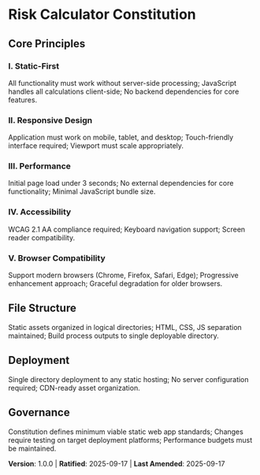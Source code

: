 # Risk Calculator Constitution

## Core Principles

### I. Static-First
All functionality must work without server-side processing; JavaScript handles all calculations client-side; No backend dependencies for core features.

### II. Responsive Design
Application must work on mobile, tablet, and desktop; Touch-friendly interface required; Viewport must scale appropriately.

### III. Performance
Initial page load under 3 seconds; No external dependencies for core functionality; Minimal JavaScript bundle size.

### IV. Accessibility
WCAG 2.1 AA compliance required; Keyboard navigation support; Screen reader compatibility.

### V. Browser Compatibility
Support modern browsers (Chrome, Firefox, Safari, Edge); Progressive enhancement approach; Graceful degradation for older browsers.

## File Structure
Static assets organized in logical directories; HTML, CSS, JS separation maintained; Build process outputs to single deployable directory.

## Deployment
Single directory deployment to any static hosting; No server configuration required; CDN-ready asset organization.

## Governance
Constitution defines minimum viable static web app standards; Changes require testing on target deployment platforms; Performance budgets must be maintained.

**Version**: 1.0.0 | **Ratified**: 2025-09-17 | **Last Amended**: 2025-09-17